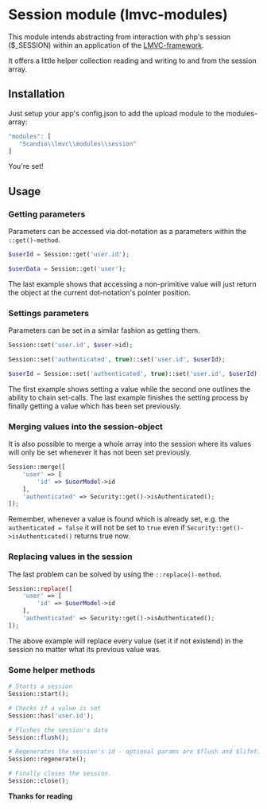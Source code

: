 # Session module (lmvc-modules)

This module intends abstracting from interaction with php's session ($_SESSION) within an application of the [LMVC-framework](https://github.com/scandio/lmvc).

It offers a little helper collection reading and writing to and from the session array.

## Installation

Just setup your app's config.json to add the upload module to the modules-array:

```js
"modules": [
   "Scandio\\lmvc\\modules\\session"
]
```

You're set!

## Usage

### Getting parameters

Parameters can be accessed via dot-notation as a parameters within the `::get()-method`.

```php
$userId = Session::get('user.id');

$userData = Session::get('user');
```

The last example shows that accessing a non-primitive value will just return the object at the current dot-notation's pointer position.

### Settings parameters

Parameters can be set in a similar fashion as getting them.

```php
Session::set('user.id', $user->id);

Session::set('authenticated', true)::set('user.id', $userId);

$userId = Session::set('authenticated', true)::set('user.id', $userId)::get('authenticated');
```

The first example shows setting a value while the second one outlines the ability to chain set-calls.
The last example finishes the setting process by finally getting a value which has been set previously.

### Merging values into the session-object

It is also possible to merge a whole array into the session where its values will only be set whenever it has not been set previously.

```php
Session::merge([
    'user' => [
        'id' => $userModel->id
    ],
    'authenticated' => Security::get()->isAuthenticated();
]);
```

Remember, whenever a value is found which is already set, e.g. the `authenticated = false` it will not be set to `true` even if `Security::get()->isAuthenticated()` returns true now.

### Replacing values in the session

The last problem can be solved by using the `::replace()-method`.

```php
Session::replace([
    'user' => [
        'id' => $userModel->id
    ],
    'authenticated' => Security::get()->isAuthenticated();
]);
```

The above example will replace every value (set it if not existend) in the session no matter what its previous value was.

### Some helper methods

```php
# Starts a session
Session::start();

# Checks if a value is set
Session::has('user.id');

# Flushes the session's data
Session::flush();

# Regenerates the session's id - optional params are $flush and $lifetime in seconds.
Session::regenerate();

# Finally closes the session.
Session::close();
```

**Thanks for reading**